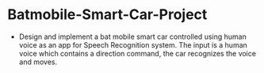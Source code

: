 # Batmobile-Smart-Car-Project
-	Design and implement a bat mobile smart car controlled using human voice as an app for Speech Recognition system. The input is a human voice which contains a direction command, the car recognizes the voice and moves.
